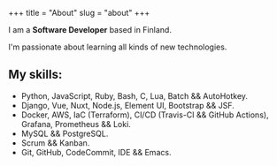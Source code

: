 +++
title = "About"
slug = "about"
+++

I am a **Software Developer** based in Finland.

I'm passionate about learning all kinds of new technologies.

## My skills:

- Python, JavaScript, Ruby, Bash, C, Lua, Batch && AutoHotkey.
- Django, Vue, Nuxt, Node.js, Element UI, Bootstrap && JSF.
- Docker, AWS, IaC (Terraform), CI/CD (Travis-CI && GitHub Actions), Grafana, Prometheus && Loki.
- MySQL && PostgreSQL.
- Scrum && Kanban.
- Git, GitHub, CodeCommit, IDE && Emacs.
